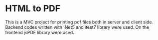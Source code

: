 # HTML to PDF
This is a MVC project for printing pdf files both in server and client side. Backend codes written with .Net5 and itest7 library were used. On the frontend jsPDF library were used.
